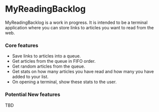 # MyReadingBacklog
MyReadingBacklog is a work in progress. It is intended to be a terminal application where you can store links to articles you want to read from the web.

### Core features
- Save links to articles into a queue.
- Get articles from the queue in FIFO order.
- Get random articles from the queue.
- Get stats on how many articles you have read and how many you have added to your list.
- On opening a terminal, show these stats to the user.

### Potential New features
TBD
